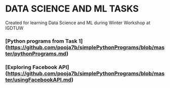 # DATA SCIENCE AND ML TASKS
Created for learning Data Science and ML during Winter Workshop at IGDTUW
### [Python programs from Task 1] (https://github.com/pooja7b/simplePythonPrograms/blob/master/pythonPrograms.md)
### [Exploring Facebook API] (https://github.com/pooja7b/simplePythonPrograms/blob/master/usingFacebookAPI.md)
